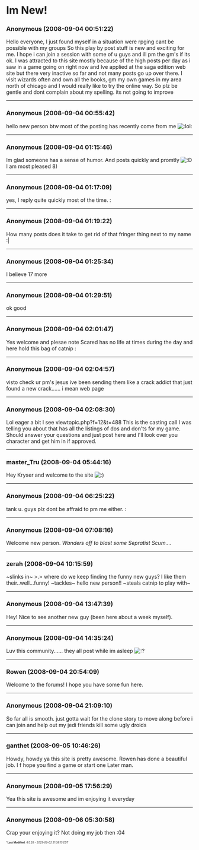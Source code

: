 # Im New!

### **Anonymous** (2008-09-04 00:51:22)

Hello everyone, I just found myself in a situation were rpging cant be possible with my groups
So this play by post stuff is new and exciting for me.
I hope i can join a session with some of u guys and ill pm the gm's if its ok.
I was attracted to this site mostly because of the high posts per day as i saw in a game going on right now and Ive applied at the saga edition web site but there very inactive so far and not many posts go up over there.
I visit wizards often and own all the books, gm my own games in my area north of chicago and I would really like to try the online way.
So plz be gentle and dont complain about my spelling. its not going to improve

---

### **Anonymous** (2008-09-04 00:55:42)

hello new person
btw most of the posting has recently come from me <!-- s:lol: -->![:lol:](https://i.ibb.co/4wBjw6T4/icon-lol.gif)<!-- s:lol: -->

---

### **Anonymous** (2008-09-04 01:15:46)

Im glad someone has a sense of humor.
And posts quickly and promtly <!-- s:D -->![:D](https://i.ibb.co/MDcFvFDD/icon-e-biggrin.gif)<!-- s:D -->
I am most pleased 8)

---

### **Anonymous** (2008-09-04 01:17:09)

yes, I reply quite quickly most of the time. :

---

### **Anonymous** (2008-09-04 01:19:22)

How many posts does it take to get rid of that fringer thing next to my name :|

---

### **Anonymous** (2008-09-04 01:25:34)

I believe 17 more

---

### **Anonymous** (2008-09-04 01:29:51)

ok good

---

### **Anonymous** (2008-09-04 02:01:47)

Yes welcome and plesae note Scared has no life at times during the day and here hold this bag of catnip :

---

### **Anonymous** (2008-09-04 02:04:57)

visto check ur pm's jesus ive been sending them like a crack addict that just found a new crack...... i mean web page

---

### **Anonymous** (2008-09-04 02:08:30)

Lol eager a bit I see
viewtopic.php?f=12&t=488
This is the casting call I was telling you about that has all the listings of dos and don'ts for my game. Should answer your questions and just post here and I'll look over you character and get him in if approved.

---

### **master_Tru** (2008-09-04 05:44:16)

Hey Kryser and welcome to the site <!-- s:) -->![:)](https://i.ibb.co/8LPNcWCM/icon-e-smile.gif)<!-- s:) -->

---

### **Anonymous** (2008-09-04 06:25:22)

tank u. guys plz dont be affraid to pm me either. :

---

### **Anonymous** (2008-09-04 07:08:16)

Welcome new person.
*Wanders off to blast some Sepratist Scum....*

---

### **zerah** (2008-09-04 10:15:59)

~slinks in~ >.> where do we keep finding the funny new guys? I like them their..well...funny! ~tackles~ hello new person!! ~steals catnip to play with~

---

### **Anonymous** (2008-09-04 13:47:39)

Hey! Nice to see another new guy (been here about a week myself).

---

### **Anonymous** (2008-09-04 14:35:24)

Luv this community...... they all post while im asleep <!-- s:? -->![:?](https://i.ibb.co/KcdH3QwT/icon-e-confused.gif)<!-- s:? -->

---

### **Rowen** (2008-09-04 20:54:09)

Welcome to the forums! I hope you have some fun here.

---

### **Anonymous** (2008-09-04 21:09:10)

So far all is smooth. just gotta wait for the clone story to move along before i can join and help out my jedi friends kill some ugly droids

---

### **ganthet** (2008-09-05 10:46:26)

Howdy, howdy ya this site is pretty awesome. Rowen has done a beautiful job. I f hope you find a game or start one Later man.

---

### **Anonymous** (2008-09-05 17:56:29)

Yea this site is awesome and im enjoying it everyday

---

### **Anonymous** (2008-09-06 05:30:58)

Crap your enjoying it? Not doing my job then :04



<span style="font-size: 0.5em;">***Last Modified**: 4.0.28 - *2025-06-02 21:38:15 EDT*</span>